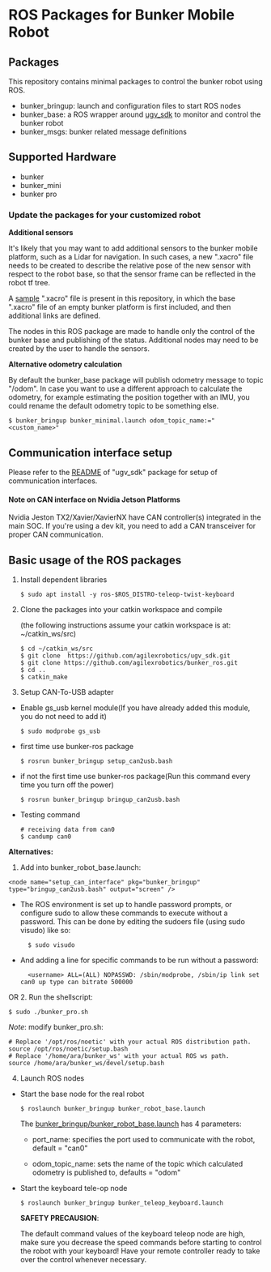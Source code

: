 # ROS Packages for Bunker Mobile Robot

## Packages

This repository contains minimal packages to control the bunker robot using ROS.

* bunker_bringup: launch and configuration files to start ROS nodes
* bunker_base: a ROS wrapper around [ugv_sdk](https://github.com/agilexrobotics/ugv_sdk) to monitor and control the bunker robot
* bunker_msgs: bunker related message definitions

## Supported Hardware

* bunker
* bunker_mini
* bunker pro

### Update the packages for your customized robot

**Additional sensors**

It's likely that you may want to add additional sensors to the bunker mobile platform, such as a Lidar for navigation. In such cases, a new ".xacro" file needs to be created to describe the relative pose of the new sensor with respect to the robot base, so that the sensor frame can be reflected in the robot tf tree.

A [sample](bunker_description/sample/bunker_v2_nav.xacro) ".xacro" file is present in this repository, in which the base ".xacro" file of an empty bunker platform is first included, and then additional links are defined.

The nodes in this ROS package are made to handle only the control of the bunker base and publishing of the status. Additional nodes may need to be created by the user to handle the sensors.

**Alternative odometry calculation**

By default the bunker_base package will publish odometry message to topic "/odom". In case you want to use a different approach to calculate the odometry, for example estimating the position together with an IMU, you could rename the default odometry topic to be something else.

```
$ bunker_bringup bunker_minimal.launch odom_topic_name:="<custom_name>"
```

## Communication interface setup

Please refer to the [README](https://github.com/agilexrobotics/ugv_sdk_sdk#hardware-interface) of "ugv_sdk" package for setup of communication interfaces.

#### Note on CAN interface on Nvidia Jetson Platforms

Nvidia Jeston TX2/Xavier/XavierNX have CAN controller(s) integrated in the main SOC. If you're using a dev kit, you need to add a CAN transceiver for proper CAN communication. 

## Basic usage of the ROS packages

1. Install dependent libraries

    ```
    $ sudo apt install -y ros-$ROS_DISTRO-teleop-twist-keyboard
    ```

2. Clone the packages into your catkin workspace and compile

    (the following instructions assume your catkin workspace is at: ~/catkin_ws/src)

    ```
    $ cd ~/catkin_ws/src
    $ git clone  https://github.com/agilexrobotics/ugv_sdk.git
    $ git clone https://github.com/agilexrobotics/bunker_ros.git
    $ cd ..
    $ catkin_make
    ```

3. Setup CAN-To-USB adapter

* Enable gs_usb kernel module(If you have already added this module, you do not need to add it)
    ```
    $ sudo modprobe gs_usb
    ```
    
* first time use bunker-ros package
   ```
   $ rosrun bunker_bringup setup_can2usb.bash
   ```
   
* if not the first time use bunker-ros package(Run this command every time you turn off the power) 
   ```
   $ rosrun bunker_bringup bringup_can2usb.bash
   ```
   
* Testing command
    ```
    # receiving data from can0
    $ candump can0
    ```
**Alternatives:**
1. Add into bunker_robot_base.launch:
```
<node name="setup_can_interface" pkg="bunker_bringup" type="bringup_can2usb.bash" output="screen" />
```
* The ROS environment is set up to handle password prompts, or configure sudo to allow these commands to execute without a password. This can be done by editing the sudoers file (using sudo visudo) like so:
  ```
    $ sudo visudo
  ```
* And adding a line for specific commands to be run without a password:
  ```
    <username> ALL=(ALL) NOPASSWD: /sbin/modprobe, /sbin/ip link set can0 up type can bitrate 500000
  ```
OR
2. 
Run the shellscript:
```
$ sudo ./bunker_pro.sh
```
*Note*: modify bunker_pro.sh:
```
# Replace '/opt/ros/noetic' with your actual ROS distribution path.
source /opt/ros/noetic/setup.bash
# Replace '/home/ara/bunker_ws' with your actual ROS ws path.
source /home/ara/bunker_ws/devel/setup.bash
```
  
4. Launch ROS nodes

* Start the base node for the real robot

    ```
    $ roslaunch bunker_bringup bunker_robot_base.launch
    ```

    The [bunker_bringup/bunker_robot_base.launch](bunker_bringup/launch/bunker_robot_base.launch) has 4 parameters:

    - port_name: specifies the port used to communicate with the robot, default = "can0"

    - odom_topic_name: sets the name of the topic which calculated odometry is published to, defaults = "odom"



* Start the keyboard tele-op node

    ```
    $ roslaunch bunker_bringup bunker_teleop_keyboard.launch
    ```

    **SAFETY PRECAUSION**: 

    The default command values of the keyboard teleop node are high, make sure you decrease the speed commands before starting to control the robot with your keyboard! Have your remote controller ready to take over the control whenever necessary. 
